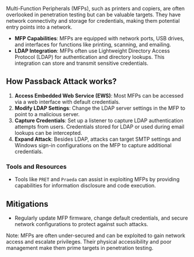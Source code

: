 Multi-Function Peripherals (MFPs), such as printers and copiers, are often overlooked in penetration testing but can be valuable targets. They have network connectivity and storage for credentials, making them potential entry points into a network.

- **MFP Capabilities**: MFPs are equipped with network ports, USB drives, and interfaces for functions like printing, scanning, and emailing.
- **LDAP Integration**: MFPs often use Lightweight Directory Access Protocol (LDAP) for authentication and directory lookups. This integration can store and transmit sensitive credentials.

## How Passback Attack works?
1. **Access Embedded Web Service (EWS)**: Most MFPs can be accessed via a web interface with default credentials.
2. **Modify LDAP Settings**: Change the LDAP server settings in the MFP to point to a malicious server.
3. **Capture Credentials**: Set up a listener to capture LDAP authentication attempts from users. Credentials stored for LDAP or used during email lookups can be intercepted.
4. **Expand Attack**: Besides LDAP, attacks can target SMTP settings and Windows sign-in configurations on the MFP to capture additional credentials.

### Tools and Resources
- Tools like `PRET` and `Praeda` can assist in exploiting MFPs by providing capabilities for information disclosure and code execution.

## Mitigations
- Regularly update MFP firmware, change default credentials, and secure network configurations to protect against such attacks.

Note: MFPs are often under-secured and can be exploited to gain network access and escalate privileges. Their physical accessibility and poor management make them prime targets in penetration testing.

